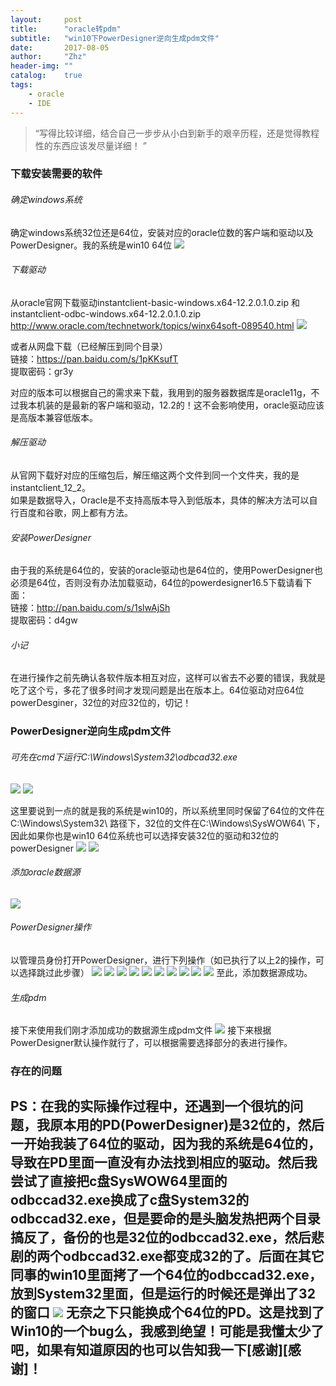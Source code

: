 ```yaml
---
layout:     post
title:      "oracle转pdm"
subtitle:   "win10下PowerDesigner逆向生成pdm文件"
date:       2017-08-05
author:     "Zhz"
header-img: ""
catalog:    true
tags:
    - oracle
    - IDE
---
```


> “写得比较详细，结合自己一步步从小白到新手的艰辛历程，还是觉得教程性的东西应该发尽量详细！ ”


### 下载安装需要的软件

###### 确定windows系统

确定windows系统32位还是64位，安装对应的oracle位数的客户端和驱动以及PowerDesigner。我的系统是win10 64位
<img src="/img/in-post/20170805_oracle2pdm/1-1-1.jpg"/>

###### 下载驱动

从oracle官网下载驱动instantclient-basic-windows.x64-12.2.0.1.0.zip 和 instantclient-odbc-windows.x64-12.2.0.1.0.zip
<br>
<a href="http://www.oracle.com/technetwork/topics/winx64soft-089540.html">http://www.oracle.com/technetwork/topics/winx64soft-089540.html</a>
<img src="/img/in-post/20170805_oracle2pdm/1-2-1.jpg"/>

或者从网盘下载（已经解压到同个目录）
<br>
链接：<a href="https://pan.baidu.com/s/1pKKsufT">https://pan.baidu.com/s/1pKKsufT</a>
<br>
提取密码：gr3y

对应的版本可以根据自己的需求来下载，我用到的服务器数据库是oracle11g，不过我本机装的是最新的客户端和驱动，12.2的！这不会影响使用，oracle驱动应该是高版本兼容低版本。

###### 解压驱动

从官网下载好对应的压缩包后，解压缩这两个文件到同一个文件夹，我的是instantclient_12_2。
<br>
如果是数据导入，Oracle是不支持高版本导入到低版本，具体的解决方法可以自行百度和谷歌，网上都有方法。

###### 安装PowerDesigner

由于我的系统是64位的，安装的oracle驱动也是64位的，使用PowerDesigner也必须是64位，否则没有办法加载驱动，64位的powerdesigner16.5下载请看下面：
<br>
链接：<a href="http://pan.baidu.com/s/1slwAjSh">http://pan.baidu.com/s/1slwAjSh</a>
<br>
提取密码：d4gw

###### 小记

在进行操作之前先确认各软件版本相互对应，这样可以省去不必要的错误，我就是吃了这个亏，多花了很多时间才发现问题是出在版本上。64位驱动对应64位powerDesginer，32位的对应32位的，切记！

### PowerDesigner逆向生成pdm文件

###### 可先在cmd下运行C:\Windows\System32\odbcad32.exe

<img src="/img/in-post/20170805_oracle2pdm/2-1-1.jpg"/>
<img src="/img/in-post/20170805_oracle2pdm/2-1-2.jpg"/>

这里要说到一点的就是我的系统是win10的，所以系统里同时保留了64位的文件在 
C:\Windows\System32\  路径下，32位的文件在C:\Windows\SysWOW64\ 下，因此如果你也是win10 64位系统也可以选择安装32位的驱动和32位的powerDesigner
<img src="/img/in-post/20170805_oracle2pdm/2-1-3.jpg"/>
<img src="/img/in-post/20170805_oracle2pdm/2-1-4.jpg"/>

###### 添加oracle数据源

<img src="/img/in-post/20170805_oracle2pdm/2-2-1.jpg"/>

###### PowerDesigner操作

以管理员身份打开PowerDesigner，进行下列操作（如已执行了以上2的操作，可以选择跳过此步骤）
<img src="/img/in-post/20170805_oracle2pdm/2-3-1.jpg"/>
<img src="/img/in-post/20170805_oracle2pdm/2-3-2.jpg"/>
<img src="/img/in-post/20170805_oracle2pdm/2-3-3.jpg"/>
<img src="/img/in-post/20170805_oracle2pdm/2-3-4.jpg"/>
<img src="/img/in-post/20170805_oracle2pdm/2-3-5.jpg"/>
<img src="/img/in-post/20170805_oracle2pdm/2-3-6.jpg"/>
<img src="/img/in-post/20170805_oracle2pdm/2-3-7.jpg"/>
<img src="/img/in-post/20170805_oracle2pdm/2-3-8.jpg"/>
<img src="/img/in-post/20170805_oracle2pdm/2-3-9.jpg"/>
<img src="/img/in-post/20170805_oracle2pdm/2-3-10.jpg"/>
至此，添加数据源成功。

###### 生成pdm

接下来使用我们刚才添加成功的数据源生成pdm文件
<img src="/img/in-post/20170805_oracle2pdm/2-4-1.jpg"/>
接下来根据PowerDesigner默认操作就行了，可以根据需要选择部分的表进行操作。

### 存在的问题

PS：在我的实际操作过程中，还遇到一个很坑的问题，我原本用的PD(PowerDesigner)是32位的，然后一开始我装了64位的驱动，因为我的系统是64位的，导致在PD里面一直没有办法找到相应的驱动。然后我尝试了直接把c盘SysWOW64里面的odbccad32.exe换成了c盘System32的odbccad32.exe，但是要命的是头脑发热把两个目录搞反了，备份的也是32位的odbccad32.exe，然后悲剧的两个odbccad32.exe都变成32的了。后面在其它同事的win10里面拷了一个64位的odbccad32.exe，放到System32里面，但是运行的时候还是弹出了32的窗口
<img src="/img/in-post/20170805_oracle2pdm/q-1-1.jpg"/>
无奈之下只能换成个64位的PD。这是找到了Win10的一个bug么，我感到绝望！可能是我懂太少了吧，如果有知道原因的也可以告知我一下[感谢][感谢]！
---